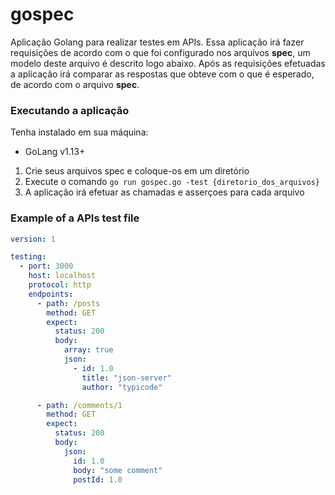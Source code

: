 # gospec

Aplicação Golang para realizar testes em APIs. Essa aplicação irá fazer requisições de acordo com o que foi configurado nos arquivos **spec**, um modelo deste arquivo é descrito logo abaixo. Após as requisições efetuadas a aplicação irá comparar as respostas que obteve com o que é esperado, de acordo com o arquivo **spec**.

### Executando a aplicação

Tenha instalado em sua máquina:

- GoLang v1.13+

1. Crie seus arquivos spec e coloque-os em um diretório
2. Execute o comando `go run gospec.go -test {diretorio_dos_arquivos}`
3. A aplicação irá efetuar as chamadas e asserçoes para cada arquivo

### Example of a APIs test file

```yaml
version: 1

testing:
  - port: 3000
    host: localhost
    protocol: http
    endpoints:
      - path: /posts
        method: GET
        expect:
          status: 200
          body:
            array: true
            json:
              - id: 1.0
                title: "json-server"
                author: "typicode"

      - path: /comments/1
        method: GET
        expect:
          status: 200
          body:
            json:
              id: 1.0
              body: "some comment"
              postId: 1.0

```
